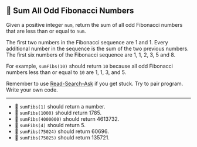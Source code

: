 🚀 Sum All Odd Fibonacci Numbers
--------------------------------

Given a positive integer `num`, return the sum of all odd Fibonacci numbers that are less than or equal to `num`.

The first two numbers in the Fibonacci sequence are 1 and 1. Every additional number in the sequence is the sum of the two previous numbers. The first six numbers of the Fibonacci sequence are 1, 1, 2, 3, 5 and 8.

For example, `sumFibs(10)` should return `10` because all odd Fibonacci numbers less than or equal to `10` are 1, 1, 3, and 5.

Remember to use [Read-Search-Ask](https://www.freecodecamp.org/forum/t/how-to-get-help-when-you-are-stuck-coding/19514) if you get stuck. Try to pair program. Write your own code.

* * *

*   🧪 `sumFibs(1)` should return a number.
*   🧪 `sumFibs(1000)` should return 1785.
*   🧪 `sumFibs(4000000)` should return 4613732.
*   🧪 `sumFibs(4)` should return 5.
*   🧪 `sumFibs(75024)` should return 60696.
*   🧪 `sumFibs(75025)` should return 135721.